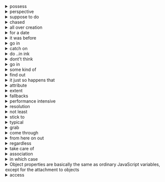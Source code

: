 <details>
<summary> possess </summary>
have
</details> 

<details>
<summary> perspective </summary>
角度
</details> 


<details>
<summary> suppose to do</summary>
本来想做 xx 事情
</details>

<details>
<summary> chased </summary>
追逐
</details> 

<details>
<summary> all over creation </summary>
尽力
</details> 

<details>
<summary> for a date </summary>
不断
</details>  


<details>
<summary> it was before </summary>
在 xxx 之前
</details> 


<details>
<summary> go in </summary>
去 xxx 地方
</details> 


<details>
<summary> catch on </summary>
发现 
</details> 

<details>
<summary> do ..in ink </summary>
做 ... 在行 
</details> 

<details>
<summary> dont't think </summary>
没想到
</details>


<details>
<summary> go in </summary>
去 xxx 地方
</details>


<details>
<summary> some kind of </summary>
某种
</details>
 
<details>
<summary> find out </summary>
知道
</details>

<details>
<summary> it just so happens that </summary>
碰巧
</details>

<details>
<summary> attribute </summary>
参数 params arguments
</details>

<details>
<summary>  extent  </summary>
场景
</details>

<details>
<summary> fallbacks </summary>
降级
</details>

<details>
<summary> performance intensive</summary>
性能敏感 === 低性能
</details>

<details>
<summary> resolution </summary>
分辨率
</details>

<details>
<summary> not least </summary>
重要
</details>

<details>
<summary> stick to </summary>
use
</details>

<details>
<summary> typical </summary>
正常情况
</details>

<details>
<summary> grab </summary>
把 ... 拿过来
</details>

<details>
<summary> come through  </summary>
帮助
</details>

<details>
<summary> from here on out </summary>
从现在开始
</details>

<details>
<summary> regardless </summary>
不管
</details>

<details>
<summary> take care of </summary>
处理
</details>

<details>
<summary> association </summary>
集合
</details>

<details>
<summary> in which case </summary>
在这种情况下
</details>

<details>
<summary> Object properties are basically the same as ordinary JavaScript variables, except for the attachment to objects </summary>
对象属性与普通 js 变量没有区别,除了(except for)属性依附于(attachment to)对象
</details>

<details>
<summary> access </summary>
get 获取
</details>

 


